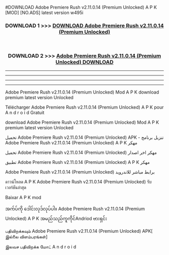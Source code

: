 #DOWNLOAD Adobe Premiere Rush  v2.11.0.14 (Premium Unlocked) A P K [MOD] [NO.ADS] latest version w495i



<div align="center">

<h3>DOWNLOAD 1 >>> <a href="https://teeasianyam.web.app?sq=Adobe Premiere Rush  v2.11.0.14 (Premium Unlocked)">DOWNLOAD Adobe Premiere Rush  v2.11.0.14 (Premium Unlocked) </a></h3><br>

<h3>DOWNLOAD 2 >>> <a href="https://teeasianyam.web.app?sq=Adobe Premiere Rush  v2.11.0.14 (Premium Unlocked) ">Adobe Premiere Rush  v2.11.0.14 (Premium Unlocked)  DOWNLOAD </a></h3>

</div>


----------------------------------------------------------

----------------------------------------------------------

----------------------------------------------------------

----------------------------------------------------------


Adobe Premiere Rush  v2.11.0.14 (Premium Unlocked)  Mod A P K download premium latest version Unlocked

Télécharger Adobe Premiere Rush  v2.11.0.14 (Premium Unlocked)  A P K pour A n d r o i d Gratuit

download Adobe Premiere Rush  v2.11.0.14 (Premium Unlocked)  Mod A P K premium latest version Unlocked

تحميل Adobe Premiere Rush  v2.11.0.14 (Premium Unlocked)  APK - تنزيل برنامج Adobe Premiere Rush  v2.11.0.14 (Premium Unlocked)  A P K مهكر

تحميل Adobe Premiere Rush  v2.11.0.14 (Premium Unlocked)  مهكر اخر اصدار

تطبيق Adobe Premiere Rush  v2.11.0.14 (Premium Unlocked)  A P K مهكر

Adobe Premiere Rush  v2.11.0.14 (Premium Unlocked)  برابط مباشر للاندرويد

ดาวน์โหลด A P K Adobe Premiere Rush  v2.11.0.14 (Premium Unlocked)  รับเวอร์ชันล่าสุด

Baixar A P K mod

အက်ပ်ကို ဒေါင်းလုဒ်လုပ်ပါ။ Adobe Premiere Rush  v2.11.0.14 (Premium Unlocked)  A P K အမည်သည်ကူကိုင်Andriod ဗားရှင်း

பதிவிறக்கவும் Adobe Premiere Rush  v2.11.0.14 (Premium Unlocked)  APK[ இல்லை விளம்பரங்கள்] 
 
இலவச பதிவிறக்க மோட் A n d r o i d




